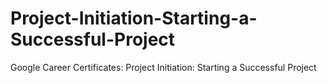 # Project-Initiation-Starting-a-Successful-Project
Google Career Certificates: Project Initiation: Starting a Successful Project
